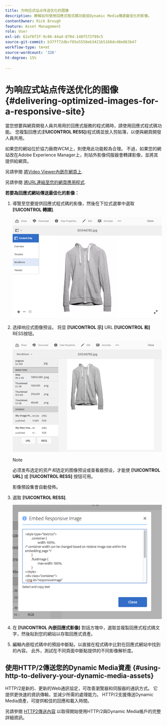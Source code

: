 ```yaml
---
title: 为响应式站点传送优化的图像
description: 瞭解如何使用回應式程式碼功能從Dynamic Media傳遞最佳化的影像。
contentOwner: Rick Brough
feature: Asset Management
role: User
exl-id: 62af6f3f-9c86-44ad-870d-140f572f99c5
source-git-commit: b37ff72dbcf85e5558eb3421b5168dc48e063b47
workflow-type: tm+mt
source-wordcount: '326'
ht-degree: 15%

---
```


# 为响应式站点传送优化的图像 {#delivering-optimized-images-for-a-responsive-site}

當您想要與網頁開發人員共用用於回應式服務的程式碼時，請使用回應式程式碼功能。 您複製回應式(**[!UICONTROL RESS]**)程式碼並放入剪貼簿，以便與網頁開發人員共用。

如果您的網站位於協力廠商WCM上，則使用此功能較為合理。 不過，如果您的網站改在Adobe Experience Manager上，則站外影像伺服器會轉譯影像，並將其提供給網頁。

另請參閱 [將Video Viewer內嵌在網頁上](embed-code.md).

另請參閱 [將URL連結至您的網頁應用程式](linking-urls-to-yourwebapplication.md).

**若要為回應式網站傳送最佳化的影像：**

1. 導覽至您要提供回應式程式碼的影像，然後在下拉式選單中選取 **[!UICONTROL 轉譯]**.

   ![chlimage_1-408](assets/chlimage_1-408.png)

1. 选择响应式图像预设。 将显 **[!UICONTROL 示]** URL **[!UICONTROL 和]** RESS按钮。

   ![chlimage_1-409](assets/chlimage_1-409.png)

   >[!NOTE]
   >
   >必须发布选定的资产&#x200B;*和*&#x200B;选定的图像预设或查看器预设，才能使 **[!UICONTROL URL]** 或 **[!UICONTROL RESS]** 按钮可用。
   >
   >影像預設集會自動發佈。

1. 選取 **[!UICONTROL RESS]**.

   ![chlimage_1-410](assets/chlimage_1-410.png)

1. 在 **[!UICONTROL 內嵌回應式影像]** 對話方塊中，選取並複製回應式程式碼文字，然後貼到您的網站以存取回應式資產。
1. 編輯內嵌程式碼中的預設中斷點，以直接在程式碼中比對在回應式網站中找到的內容。 此外，測試在不同頁面中斷點提供的不同影像解析度。

## 使用HTTP/2傳送您的Dynamic Media資產 {#using-http-to-delivery-your-dynamic-media-assets}

HTTP/2是新的、更新的Web通訊協定，可改善瀏覽器和伺服器的通訊方式。 它提供更快速的資訊傳輸，並減少所需的處理能力。 HTTP/2支援傳送Dynamic Media資產，可提供較佳的回應和載入時間。

另請參閱 [HTTP2傳送內容](http2faq.md) 以取得開始使用HTTP/2與Dynamic Media帳戶的完整詳細資訊。
